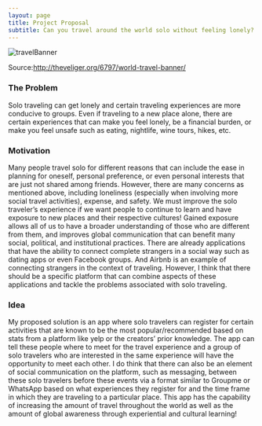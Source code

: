 ```yaml
---
layout: page
title: Project Proposal
subtitle: Can you travel around the world solo without feeling lonely?
---
```


![travelBanner][travelBanner]

[travelBanner]: http://nylaivy.github.io/hci/img/travelBanner.jpeg
Source:http://theveliger.org/6797/world-travel-banner/

### The Problem 
Solo traveling can get lonely and certain traveling experiences are more conducive to groups. Even if traveling to a new place alone, there are certain experiences that can make you feel lonely, be a financial burden, or make you feel unsafe such as eating, nightlife, wine tours, hikes, etc. 

### Motivation 
Many people travel solo for different reasons that can include the ease in planning for oneself, personal preference, or even personal interests that are just not shared among friends. However, there are many concerns as mentioned above, including loneliness (especially when involving more social travel activities), expense, and safety. We must improve the solo traveler’s experience if we want people to continue to learn and have exposure to new places and their respective cultures! Gained exposure allows all of us to have a broader understanding of those who are different from them, and improves global communication that can benefit many social, political, and institutional practices. There are already applications that have the ability to connect complete strangers in a social way such as dating apps or even Facebook groups. And Airbnb is an example of connecting strangers in the context of traveling. However, I think that there should be a specific platform that can combine aspects of these applications and tackle the problems associated with solo traveling.

### Idea 
My proposed solution is an app where solo travelers can register for certain activities that are known to be the most popular/recommended based on stats from a platform like yelp or the creators’ prior knowledge. The app can tell these people where to meet for the travel experience and a group of solo travelers who are interested in the same experience will have the opportunity to meet each other. I do think that there can also be an element of social communication on the platform, such as messaging, between these solo travelers before these events via a format similar to Groupme or WhatsApp based on what experiences they register for and the time frame in which they are traveling to a particular place. This app has the capability of increasing the amount of travel throughout the world as well as the amount of global awareness through experiential and cultural learning!
